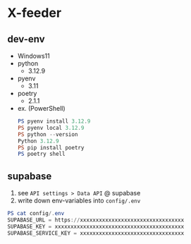 # X-feeder

## dev-env
- Windows11
- python
  - 3.12.9
- pyenv
  - 3.11
- poetry
  - 2.1.1
- ex. (PowerShell)
    ```PowerShell
    PS pyenv install 3.12.9
    PS pyenv local 3.12.9
    PS python --version
    Python 3.12.9
    PS pip install poetry
    PS poetry shell
    ```

## supabase
1. see `API settings > Data API` @ supabase
1. write down env-variables into `config/.env`
```PowerShell
PS cat config/.env
SUPABASE_URL = https://xxxxxxxxxxxxxxxxxxxxxxxxxxxxxxxxx
SUPABASE_KEY = xxxxxxxxxxxxxxxxxxxxxxxxxxxxxxxxxxxxxxxxx
SUPABASE_SERVICE_KEY = xxxxxxxxxxxxxxxxxxxxxxxxxxxxxxxxx
```

